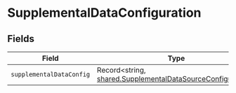 # SupplementalDataConfiguration


## Fields

| Field                                                                                                                           | Type                                                                                                                            | Required                                                                                                                        | Description                                                                                                                     |
| ------------------------------------------------------------------------------------------------------------------------------- | ------------------------------------------------------------------------------------------------------------------------------- | ------------------------------------------------------------------------------------------------------------------------------- | ------------------------------------------------------------------------------------------------------------------------------- |
| `supplementalDataConfig`                                                                                                        | Record<string, [shared.SupplementalDataSourceConfiguration](../../../sdk/models/shared/supplementaldatasourceconfiguration.md)> | :heavy_minus_sign:                                                                                                              | N/A                                                                                                                             |